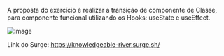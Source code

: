 A proposta do exercício é realizar a transição de componente de Classe, para componente funcional utilizando os Hooks: useState e useEffect.

![image](https://user-images.githubusercontent.com/79485071/138325298-cc97d241-1d98-4f53-8679-085774f0dedf.png)

Link do Surge:
https://knowledgeable-river.surge.sh/

